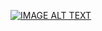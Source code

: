 [![IMAGE ALT TEXT](http://img.youtube.com/vi/AVI_Tjy2vzU/0.jpg)](https://www.youtube.com/watch?v=AVI_Tjy2vzU "第四週翻轉教室影片")
